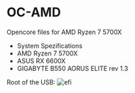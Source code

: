 # OC-AMD
Opencore files for AMD Ryzen 7 5700X
- System Spezifications
- AMD Ryzen 7 5700X
- ASUS RX 6600X
- GIGABYTE B550 AORUS ELITE rev 1.3


Root of the USB:
![efi](https://github.com/Hannah-Ga/OC-AMD/assets/96832979/c47d0f3b-9d75-4574-a68f-abc8e64a66a5)
